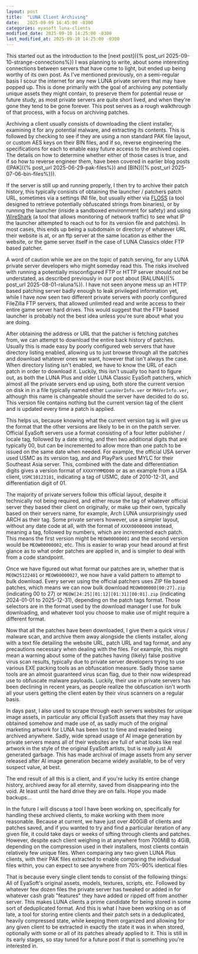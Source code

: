```yaml
---
layout: post
title:  "LUNA Client Archiving"
date:   2025-09-09 16:45:00 -0300
categories: eyasoft luna-clients
modified_date: 2025-09-10 14:25:00 -0300
last_modified_at: 2025-09-10 14:25:00 -0300
---
```

This started out as the introduction to the [next post]({% post_url 2025-09-10-strange-connections%}) I was planning to write, about some interesting connections between servers that have come to light, but ended up being worthy of its own post. As I've mentioned previously, on a semi-regular basis I scour the internet for any new LUNA private servers that may have popped up. This is done primarily with the goal of archiving any potentially unique assets they might contain, to preserve them for potential reuse or future study, as most private servers are quite short lived, and when they're gone they tend to be gone forever. This post serves as a rough walkthrough of that process, with a focus on archiving patches.

Archiving a client usually consists of downloading the client installer, examining it for any potential malware, and extracting its contents. This is followed by checking to see if they are using a non standard PAK file layout, or custom AES keys on their BIN files, and if so, reverse engineering the specifications for each to enable easy future access to the archived copies. The details on how to determine whether either of those cases is true, and if so how to reverse engineer them, have been covered in earlier blog posts ([PAK]({% post_url 2025-06-29-pak-files%}) and [BIN]({% post_url 2025-07-06-bin-files%})).

If the server is still up and running properly, I then try to archive their patch history, this typically consists of obtaining the launcher / patchers patch URL, sometimes via a settings INI file, but usually either via [FLOSS](https://github.com/mandiant/flare-floss) (a tool designed to retrieve potentially obfuscated strings from binaries), or by running the launcher (inside a sandboxed environment for safety) and using [WireShark](https://www.wireshark.org/) (a tool that allows monitoring of network traffic) to see what IP the launcher attempted to reach out to for its version file and patch(es). In most cases, this ends up being a subdomain or directory of whatever URL their website is at, or an ftp server at the same location as either the website, or the game server itself in the case of LUNA Classics older FTP based patcher.

A word of caution while we are on the topic of patch serving, for any LUNA private server developers who might someday read this. The risks involved with running a potentially misconfigured FTP or HTTP server should not be understated, as described previously in our post about [RALUNA]({% post_url 2025-08-01-raluna%}). I have not seen anyone mess up an HTTP based patching server badly enough to leak privileged information yet, while I have now seen two different private servers with poorly configured FileZilla FTP servers, that allowed unlimited read and write access to their entire game server hard drives. This would suggest that the FTP based launcher is probably not the best idea unless you're sure about what you are doing.

After obtaining the address or URL that the patcher is fetching patches from, we can attempt to download the entire back history of patches. Usually this is made easy by poorly configured web servers that have directory listing enabled, allowing us to just browse through all the patches and download whatever ones we want, however that isn't always the case. When directory listing isn't enabled, we have to know the URL of each patch in order to download it. Luckily, this isn't usually too hard to figure out, as both the LUNA Plus and older LUNA Classic EyaSoft patchers, which almost all the private servers end up using, both store the current version on disk in in a file typically named either `LunaVerInfo.ver` or `MHVerInfo.ver`, although this name is changeable should the server have decided to do so. This version file contains nothing but the current version tag of the client and is updated every time a patch is applied.

This helps us, because knowing what the current version tag is will give us the format that the other versions are likely to be in on the patch server. Official EyaSoft servers use a format consisting of a four letter publisher / locale tag, followed by a date string, and then two additional digits that are typically 00, but can be incremented to allow more than one patch to be issued on the same date when needed. For example, the official USA server used USMC as its version tag, and and PlayPark used MYLC for their Southeast Asia server. This, combined with the date and differentiation digits gives a version format of `XXXXYYMMDD00` or as an example from a USA client, `USMC10123101`, indicating a tag of USMC, date of 2010-12-31, and differentiation digit of 01.

The majority of private servers follow this official layout, despite it technically not being required, and either reuse the tag of whatever official server they based their client on originally, or make up their own, typically based on their servers name, for example, Arch LUNA unsurprisingly used ARCH as their tag. Some private servers however, use a simpler layout, without any date code at all, with the format of `XXXX00000000` instead, meaning a tag, followed by numbers, which are incremented each patch. This means the first version might be `MEOW00000001` and the second version would be `MEOW00000002`, etc. This is easier to wrap your head around at first glance as to what order patches are applied in, and is simpler to deal with from a code standpoint.

Once we have figured out what format our patches are in, whether that is `MEOW25122401` or `MEOW00000027`, we now have a valid pattern to attempt to bulk download. Every server using the official patchers uses ZIP file based patches, which means we can now bulk download `MEOW000000[00:27].zip` (indicating 00 to 27) or `MEOW[24:25][01:12][01:31][00:01].zip` (indicating 2024-01-01 to 2025-12-31), depending on the patch tags format. Those selectors are in the format used by the download manager I use for bulk downloading, and whatever tool you choose to make use of might require a different format.

Now that all the patches have been downloaded, I give them a quick virus / malware scan, and archive them away alongside the clients installer, along with a text file detailing the website URL, patch URL and tag format, and any precautions necessary when dealing with the files. For example, this might mean a warning about some of the patches having (likely) false positive virus scan results, typically due to private server developers trying to use various EXE packing tools as an obfuscation measure. Sadly those same tools are an almost guaranteed virus scan flag, due to their now widespread use to obfuscate malware payloads. Luckily, their use in private servers has been declining in recent years, as people realize the obfuscation isn't worth all your users getting the client eaten by their virus scanners on a regular basis.

In days past, I also used to scrape through each servers websites for unique image assets, in particular any official EyaSoft assets that they may have obtained somehow and made use of, as sadly much of the original marketing artwork for LUNA has been lost to time and evaded being archived anywhere. Sadly, wide spread usage of AI image generation by private servers means all of their websites are full of what looks like real artwork in the style of the original EyaSoft artists, but is really just AI generated garbage. This has made archival of image assets from any server released after AI image generation became widely available, to be of very suspect value, at best.

The end result of all this is a client, and if you're lucky its entire change history, archived away for all eternity, saved from disappearing into the void. At least until the hard drive they are on fails. Hope you made backups... 

In the future I will discuss a tool I have been working on, specifically for handling these archived clients, to make working with them more reasonable. Because at current, we have just over 400GiB of clients and patches saved, and if you wanted to try and find a particular iteration of any given file, it could take days or weeks of sifting through clients and patches. However, despite each client weighing in at anywhere from 700MiB to 4GiB, depending on the compression used in their installers, most clients contain relatively few unique files. When comparing any two given LUNA Plus clients, with their PAK files extracted to enable comparing the individual files within, you can expect to see anywhere from 70%-90% identical files

That is because every single client tends to consist of the following things: All of EyaSoft's original assets, models, textures, scripts, etc. Followed by whatever few dozen files the private server has tweaked or added in for whatever cash grab "features" they have added or ripped off from another server. This makes LUNA clients a prime candidate for being stored in some sort of deduplicated format. And this is what I have been working on as of late, a tool for storing entire clients and their patch sets in a deduplicated, heavily compressed state, while keeping them organized and allowing for any given client to be extracted in exactly the state it was in when stored, optionally with some or all of its patches already applied to it. This is still in its early stages, so stay tuned for a future post if that is something you're interested in.